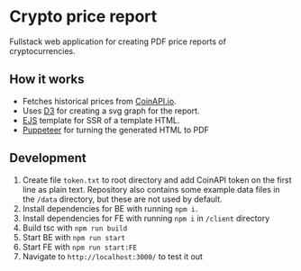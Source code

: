 # Crypto price report

Fullstack web application for creating PDF price reports of cryptocurrencies.

## How it works

* Fetches historical prices from [CoinAPI.io](https://www.coinapi.io/).
* Uses [D3](https://www.npmjs.com/package/d3) for creating a svg graph for the report.
* [EJS](https://www.npmjs.com/package/ejs) template for SSR of a template HTML.
* [Puppeteer](https://www.npmjs.com/package/puppeteer) for turning the generated HTML to PDF

## Development

1. Create file `token.txt` to root directory and add CoinAPI token on the first line as plain text. Repository also contains some example data files in the `/data` directory, but these are not used by default.
2. Install dependencies for BE with running `npm i`.
3. Install dependencies for FE with running `npm i` in `/client` directory
4. Build tsc with `npm run build`
5. Start BE with `npm run start`
6. Start FE with `npm run start:FE`
7. Navigate to `http://localhost:3000/` to test it out

